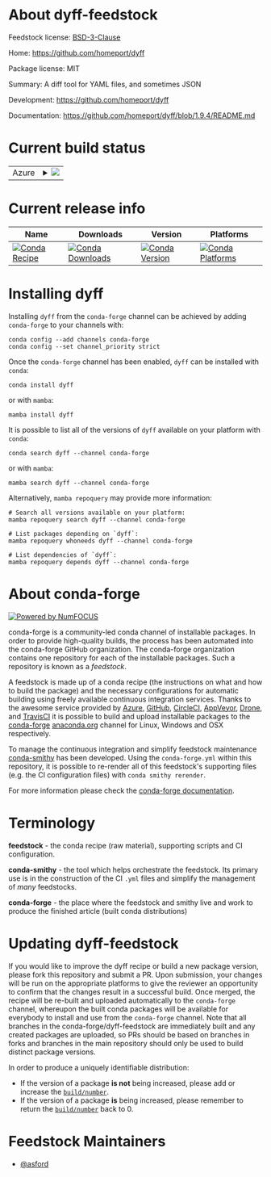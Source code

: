 About dyff-feedstock
====================

Feedstock license: [BSD-3-Clause](https://github.com/conda-forge/dyff-feedstock/blob/main/LICENSE.txt)

Home: https://github.com/homeport/dyff

Package license: MIT

Summary: A diff tool for YAML files, and sometimes JSON

Development: https://github.com/homeport/dyff

Documentation: https://github.com/homeport/dyff/blob/1.9.4/README.md

Current build status
====================


<table>
    
  <tr>
    <td>Azure</td>
    <td>
      <details>
        <summary>
          <a href="https://dev.azure.com/conda-forge/feedstock-builds/_build/latest?definitionId=16032&branchName=main">
            <img src="https://dev.azure.com/conda-forge/feedstock-builds/_apis/build/status/dyff-feedstock?branchName=main">
          </a>
        </summary>
        <table>
          <thead><tr><th>Variant</th><th>Status</th></tr></thead>
          <tbody><tr>
              <td>linux_64</td>
              <td>
                <a href="https://dev.azure.com/conda-forge/feedstock-builds/_build/latest?definitionId=16032&branchName=main">
                  <img src="https://dev.azure.com/conda-forge/feedstock-builds/_apis/build/status/dyff-feedstock?branchName=main&jobName=linux&configuration=linux%20linux_64_" alt="variant">
                </a>
              </td>
            </tr><tr>
              <td>osx_64</td>
              <td>
                <a href="https://dev.azure.com/conda-forge/feedstock-builds/_build/latest?definitionId=16032&branchName=main">
                  <img src="https://dev.azure.com/conda-forge/feedstock-builds/_apis/build/status/dyff-feedstock?branchName=main&jobName=osx&configuration=osx%20osx_64_" alt="variant">
                </a>
              </td>
            </tr><tr>
              <td>osx_arm64</td>
              <td>
                <a href="https://dev.azure.com/conda-forge/feedstock-builds/_build/latest?definitionId=16032&branchName=main">
                  <img src="https://dev.azure.com/conda-forge/feedstock-builds/_apis/build/status/dyff-feedstock?branchName=main&jobName=osx&configuration=osx%20osx_arm64_" alt="variant">
                </a>
              </td>
            </tr><tr>
              <td>win_64</td>
              <td>
                <a href="https://dev.azure.com/conda-forge/feedstock-builds/_build/latest?definitionId=16032&branchName=main">
                  <img src="https://dev.azure.com/conda-forge/feedstock-builds/_apis/build/status/dyff-feedstock?branchName=main&jobName=win&configuration=win%20win_64_" alt="variant">
                </a>
              </td>
            </tr>
          </tbody>
        </table>
      </details>
    </td>
  </tr>
</table>

Current release info
====================

| Name | Downloads | Version | Platforms |
| --- | --- | --- | --- |
| [![Conda Recipe](https://img.shields.io/badge/recipe-dyff-green.svg)](https://anaconda.org/conda-forge/dyff) | [![Conda Downloads](https://img.shields.io/conda/dn/conda-forge/dyff.svg)](https://anaconda.org/conda-forge/dyff) | [![Conda Version](https://img.shields.io/conda/vn/conda-forge/dyff.svg)](https://anaconda.org/conda-forge/dyff) | [![Conda Platforms](https://img.shields.io/conda/pn/conda-forge/dyff.svg)](https://anaconda.org/conda-forge/dyff) |

Installing dyff
===============

Installing `dyff` from the `conda-forge` channel can be achieved by adding `conda-forge` to your channels with:

```
conda config --add channels conda-forge
conda config --set channel_priority strict
```

Once the `conda-forge` channel has been enabled, `dyff` can be installed with `conda`:

```
conda install dyff
```

or with `mamba`:

```
mamba install dyff
```

It is possible to list all of the versions of `dyff` available on your platform with `conda`:

```
conda search dyff --channel conda-forge
```

or with `mamba`:

```
mamba search dyff --channel conda-forge
```

Alternatively, `mamba repoquery` may provide more information:

```
# Search all versions available on your platform:
mamba repoquery search dyff --channel conda-forge

# List packages depending on `dyff`:
mamba repoquery whoneeds dyff --channel conda-forge

# List dependencies of `dyff`:
mamba repoquery depends dyff --channel conda-forge
```


About conda-forge
=================

[![Powered by
NumFOCUS](https://img.shields.io/badge/powered%20by-NumFOCUS-orange.svg?style=flat&colorA=E1523D&colorB=007D8A)](https://numfocus.org)

conda-forge is a community-led conda channel of installable packages.
In order to provide high-quality builds, the process has been automated into the
conda-forge GitHub organization. The conda-forge organization contains one repository
for each of the installable packages. Such a repository is known as a *feedstock*.

A feedstock is made up of a conda recipe (the instructions on what and how to build
the package) and the necessary configurations for automatic building using freely
available continuous integration services. Thanks to the awesome service provided by
[Azure](https://azure.microsoft.com/en-us/services/devops/), [GitHub](https://github.com/),
[CircleCI](https://circleci.com/), [AppVeyor](https://www.appveyor.com/),
[Drone](https://cloud.drone.io/welcome), and [TravisCI](https://travis-ci.com/)
it is possible to build and upload installable packages to the
[conda-forge](https://anaconda.org/conda-forge) [anaconda.org](https://anaconda.org/)
channel for Linux, Windows and OSX respectively.

To manage the continuous integration and simplify feedstock maintenance
[conda-smithy](https://github.com/conda-forge/conda-smithy) has been developed.
Using the ``conda-forge.yml`` within this repository, it is possible to re-render all of
this feedstock's supporting files (e.g. the CI configuration files) with ``conda smithy rerender``.

For more information please check the [conda-forge documentation](https://conda-forge.org/docs/).

Terminology
===========

**feedstock** - the conda recipe (raw material), supporting scripts and CI configuration.

**conda-smithy** - the tool which helps orchestrate the feedstock.
                   Its primary use is in the construction of the CI ``.yml`` files
                   and simplify the management of *many* feedstocks.

**conda-forge** - the place where the feedstock and smithy live and work to
                  produce the finished article (built conda distributions)


Updating dyff-feedstock
=======================

If you would like to improve the dyff recipe or build a new
package version, please fork this repository and submit a PR. Upon submission,
your changes will be run on the appropriate platforms to give the reviewer an
opportunity to confirm that the changes result in a successful build. Once
merged, the recipe will be re-built and uploaded automatically to the
`conda-forge` channel, whereupon the built conda packages will be available for
everybody to install and use from the `conda-forge` channel.
Note that all branches in the conda-forge/dyff-feedstock are
immediately built and any created packages are uploaded, so PRs should be based
on branches in forks and branches in the main repository should only be used to
build distinct package versions.

In order to produce a uniquely identifiable distribution:
 * If the version of a package **is not** being increased, please add or increase
   the [``build/number``](https://docs.conda.io/projects/conda-build/en/latest/resources/define-metadata.html#build-number-and-string).
 * If the version of a package **is** being increased, please remember to return
   the [``build/number``](https://docs.conda.io/projects/conda-build/en/latest/resources/define-metadata.html#build-number-and-string)
   back to 0.

Feedstock Maintainers
=====================

* [@asford](https://github.com/asford/)

